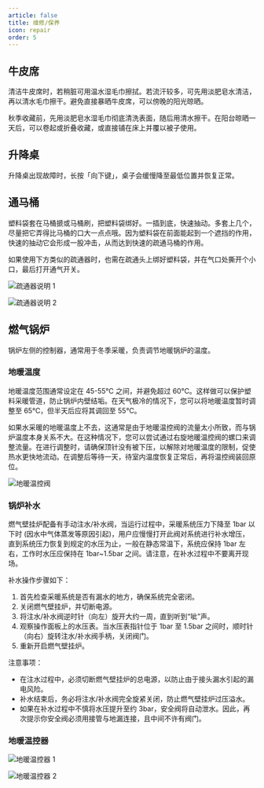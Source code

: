 ```yaml
---
article: false
title: 维修/保养
icon: repair
order: 5
---
```


## 牛皮席

清洁牛皮席时，若稍脏可用温水湿毛巾擦拭。若流汗较多，可先用淡肥皂水清洁，再以清水毛巾擦干。避免直接暴晒牛皮席，可以傍晚的阳光晾晒。

秋季收藏前，先用淡肥皂水湿毛巾彻底清洗表面，随后用清水擦干。在阳台晾晒一天后，可以卷起或折叠收藏，或直接铺在床上并覆以被子使用。

## 升降桌

升降桌出现故障时，长按「向下键」，桌子会缓慢降至最低位置并恢复正常。

## 通马桶

塑料袋套在马桶搋或马桶刷，把塑料袋绑好。一插到底，快速抽动。多套上几个，尽量把它弄得比马桶的口大一点点哦。因为塑料袋在前面能起到一个遮挡的作用，快速的抽动它会形成一股冲击，从而达到快速的疏通马桶的作用。

如果使用下方类似的疏通器时，也需在疏通头上绑好塑料袋，并在气口处撕开个小口，最后打开通气开关。

![疏通器说明 1](https://img.newzone.top/2022-06-10-14-55-01.png?imageMogr2/format/webp)

![疏通器说明 2](https://img.newzone.top/2022-06-10-14-55-14.png?imageMogr2/format/webp)

## 燃气锅炉

锅炉左侧的控制器，通常用于冬季采暖，负责调节地暖锅炉的温度。

### 地暖温度

地暖温度范围通常设定在 45-55℃ 之间，并避免超过 60℃。这样做可以保护塑料采暖管道，防止锅炉内壁结垢。在天气极冷的情况下，您可以将地暖温度暂时调整至 65℃，但半天后应将其调回至 55℃。

如果水采暖的地暖温度上不去，这通常是由于地暖温控阀的流量太小所致，而与锅炉温度本身关系不大。在这种情况下，您可以尝试通过右旋地暖温控阀的螺口来调整流量。在进行调整时，请确保顶针没有被下压，以解除对地暖温度的限制，促使热水更快地流动。在调整后等待一天，待室内温度恢复正常后，再将温控阀装回原位。

![](https://img.newzone.top/2023-12-18-08-38-16.png?imageMogr2/format/webp "地暖温控阀")

### 锅炉补水

燃气壁挂炉配备有手动注水/补水阀，当运行过程中，采暖系统压力下降至 1bar 以下时 (因水中气体蒸发等原因引起)，用户应慢慢打开此阀对系统进行补水增压，直到系统压力恢复到规定的水压为止，一般在静态常温下，系统应保持 1bar 左右，工作时水压应保持在 1bar~1.5bar 之间。请注意，在补水过程中不要离开现场。

补水操作步骤如下：

1. 首先检查采暖系统是否有漏水的地方，确保系统完全密闭。
2. 关闭燃气壁挂炉，并切断电源。
3. 将注水/补水阀逆时针（向左）旋开大约一周，直到听到“呲”声。
4. 观察操作面板上的水压表。当水压表指针位于 1bar 至 1.5bar 之间时，顺时针（向右）旋转注水/补水阀手柄，关闭阀门。
5. 重新开启燃气壁挂炉。

注意事项：

- 在注水过程中，必须切断燃气壁挂炉的总电源，以防止由于接头漏水引起的漏电风险。
- 补水结束后，务必将注水/补水阀完全旋紧关闭，防止燃气壁挂炉过压溢水。
- 如果在补水过程中不慎将水压提升至约 3bar，安全阀将自动泄水。因此，再次提示你安全阀必须用接管与地漏连接，且中间不许有阀门。

### 地暖温控器

![地暖温控器 1](https://img.newzone.top/2022-06-10-14-58-21.png?imageMogr2/format/webp)

![地暖温控器 2](https://img.newzone.top/2022-06-10-14-58-32.png?imageMogr2/format/webp)
